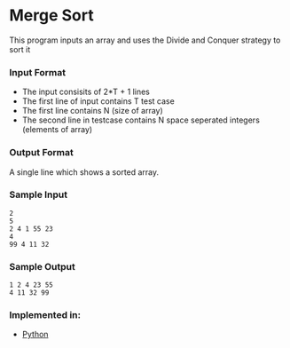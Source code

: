 # Merge Sort

This program inputs an array and uses the Divide and Conquer strategy to sort it

### Input Format

- The input consisits of 2*T + 1 lines
- The first line of input contains T test case
- The first line contains N (size of array)
- The second line in testcase contains N space seperated integers (elements of array)

### Output Format

A single line which shows a sorted array.

### Sample Input

```
2
5
2 4 1 55 23
4
99 4 11 32
```

### Sample Output

```
1 2 4 23 55
4 11 32 99
```

### Implemented in:

- [Python](merge_sort.py)
